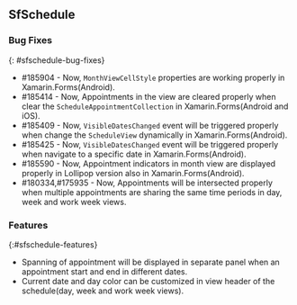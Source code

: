 ## SfSchedule

### Bug Fixes
{: #sfschedule-bug-fixes}
 
* \#185904 - Now, `MonthViewCellStyle` properties are working properly in Xamarin.Forms(Android).
* \#185414 - Now, Appointments in the view are cleared properly when clear the `ScheduleAppointmentCollection` in Xamarin.Forms(Android and iOS).
* \#185409 - Now, `VisibleDatesChanged` event will be triggered properly when change the `ScheduleView` dynamically in Xamarin.Forms(Android).
* \#185425 - Now, `VisibleDatesChanged` event will be triggered properly when navigate to a specific date in Xamarin.Forms(Android).
* \#185590 - Now, Appointment indicators in month view are displayed properly in Lollipop version also in Xamarin.Forms(Android).
* \#180334,#175935 - Now, Appointments will be intersected properly when multiple appointments are sharing the same time periods in day, week and work week views.

### Features
{:#sfschedule-features}

* Spanning of appointment will be displayed in separate panel when an appointment start and end in different dates.
* Current date and day color can be customized in view header of the schedule(day, week and work week views).